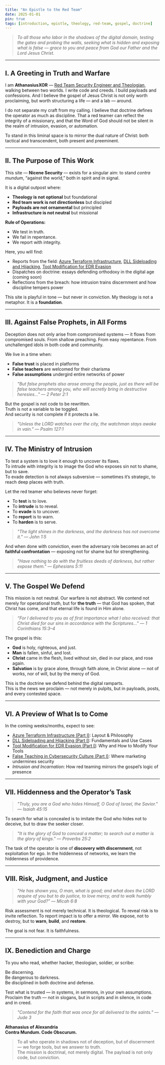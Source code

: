 ```yaml
---
title: "An Epistle to the Red Team"
date: 2025-01-01
pin: true
tags: [introduction, epistle, theology, red-team, gospel, doctrine]
---
```


> *To all those who labor in the shadows of the digital domain, testing the gates and probing the walls, seeking what is hidden and exposing what is false — grace to you and peace from God our Father and the Lord Jesus Christ.*

---

## I. A Greeting in Truth and Warfare

I am **AthanasiusXOR** — [Red Team Security Engineer and Theologian](/about), walking between two worlds. I write code and creeds. I build payloads and confessions. And I believe the gospel of Jesus Christ is not only worth proclaiming, but worth structuring a life — and a lab — around.

I do not separate my craft from my calling. I believe that doctrine defines the operator as much as discipline. That a red teamer can reflect the integrity of a missionary, and that the Word of God should not be silent in the realm of intrusion, evasion, or automation.

To stand in this liminal space is to mirror the dual nature of Christ: both tactical and transcendent, both present and preeminent.

---

## II. The Purpose of This Work

This site — **Nicene Security** — exists for a singular aim: to stand *contra mundum*, “against the world,” both in spirit and in signal.

It is a digital outpost where:

- **Theology is not optional** but foundational  
- **Red team work is not directionless** but discipled  
- **Payloads are not ornamental** but principled  
- **Infrastructure is not neutral** but missional  

**Rule of Operations:**

- We test in truth.  
- We fail in repentance.  
- We report with integrity.

Here, you will find:

- Reports from the field: [Azure Terraform Infrastructure](#), [DLL Sideloading and Hijacking](#), [Tool Modification for EDR Evasion](#)
- Dispatches on doctrine: essays defending orthodoxy in the digital age (coming soon)
- Reflections from the breach: how intrusion trains discernment and how discipline tempers power

This site is playful in tone — but never in conviction. My theology is not a metaphor. It is a **foundation**.

---

## III. Against False Prophets, in All Forms

Deception does not only arise from compromised systems — it flows from compromised souls. From shallow preaching. From easy repentance. From unchallenged idols in both code and community.

We live in a time when:

- **False trust** is placed in platforms  
- **False teachers** are welcomed for their charisma  
- **False assumptions** undergird entire networks of power  

> *"But false prophets also arose among the people, just as there will be false teachers among you, who will secretly bring in destructive heresies..." — 2 Peter 2:1*

But the gospel is not code to be rewritten.  
Truth is not a variable to be toggled.  
And security is not complete if it protects a lie.

> *"Unless the LORD watches over the city, the watchman stays awake in vain." — Psalm 127:1*

---

## IV. The Ministry of Intrusion

To test a system is to love it enough to uncover its flaws.  
To intrude with integrity is to image the God who exposes sin not to shame, but to save.  
To evade detection is not always subversive — sometimes it’s strategic, to reach deep places with truth.

Let the red teamer who believes never forget:

- To **test** is to love.  
- To **intrude** is to reveal.  
- To **evade** is to uncover.  
- To **report** is to warn.  
- To **harden** is to serve.  

> *"The light shines in the darkness, and the darkness has not overcome it." — John 1:5*

And when done with conviction, even the adversary role becomes an act of **faithful confrontation** — exposing not for shame but for strengthening.

> *"Have nothing to do with the fruitless deeds of darkness, but rather expose them." — Ephesians 5:11*

---

## V. The Gospel We Defend

This mission is not neutral. Our warfare is not abstract. We contend not merely for operational truth, but for **the truth** — that God has spoken, that Christ has come, and that eternal life is found in Him alone.

> *“For I delivered to you as of first importance what I also received: that Christ died for our sins in accordance with the Scriptures..." — 1 Corinthians 15:3–4*

The gospel is this:

- **God** is holy, righteous, and just.  
- **Man** is fallen, sinful, and lost.  
- **Christ** came in the flesh, lived without sin, died in our place, and rose again.  
- **Salvation** is by grace alone, through faith alone, in Christ alone — not of works, nor of will, but by the mercy of God.  

This is the doctrine we defend behind the digital ramparts.  
This is the news we proclaim — not merely in pulpits, but in payloads, posts, and every contested space.

---

## VI. A Preview of What Is to Come

In the coming weeks/months, expect to see:

- [Azure Terraform Infrastructure (Part I)](#): Layout & Philosophy  
- [DLL Sideloading and Hijacking (Part I)](#): Fundamentals and Use Cases  
- [Tool Modification for EDR Evasion (Part I)](#): Why and How to Modify Your Tools  
- [False Teaching in Cybersecurity Culture (Part I)](#): Where marketing undermines security  
- *Intrusion and Incarnation*: How red teaming mirrors the gospel’s logic of presence

---

## VII. Hiddenness and the Operator’s Task

> *"Truly, you are a God who hides Himself, O God of Israel, the Savior." — Isaiah 45:15*

To search for what is concealed is to imitate the God who hides not to deceive, but to draw the seeker closer.

> *"It is the glory of God to conceal a matter; to search out a matter is the glory of kings." — Proverbs 25:2*

The task of the operator is one of **discovery with discernment**, not exploitation for ego. In the hiddenness of networks, we learn the hiddenness of providence.

---

## VIII. Risk, Judgment, and Justice

> *"He has shown you, O man, what is good; and what does the LORD require of you but to do justice, to love mercy, and to walk humbly with your God?" — Micah 6:8*

Risk assessment is not merely technical. It is theological. To reveal risk is to invite reflection. To report impact is to offer a mirror. We expose, not to destroy, but to **warn**, **build**, and **restore**.

The goal is not fear. It is faithfulness.

---

## IX. Benediction and Charge

To you who read, whether hacker, theologian, soldier, or scribe:

Be discerning.  
Be dangerous to darkness.  
Be disciplined in both doctrine and defense.  

Test what is trusted — in systems, in sermons, in your own assumptions.  
Proclaim the truth — not in slogans, but in scripts and in silence, in code and in creed.

> *"Contend for the faith that was once for all delivered to the saints." — Jude 3*


**Athanasius of Alexandria**  
**Contra Mundum. Code Obscurum.**

> To all who operate in shadows not of deception, but of discernment — we forge tools, but we answer to truth.  
The mission is doctrinal, not merely digital. The payload is not only code, but conviction.  
